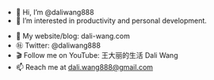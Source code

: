 - 👋 Hi, I’m @daliwang888
- 👀 I’m interested in productivity and personal development.
<!--- 🌱 I’m currently learning ...
- 💞️ I’m looking to collaborate on ...
--->
- 🔗 My website/blog: dali-wang.com
- ㊓ Twitter: @daliwang888
- 🎬 Follow me on YouTube: 王大丽的生活 Dali Wang
- 📫 Reach me at dali.wang888@gmail.com

<!---
daliwang888/daliwang888 is a ✨ special ✨ repository because its `README.md` (this file) appears on your GitHub profile.
You can click the Preview link to take a look at your changes.
--->
